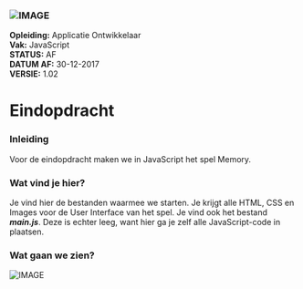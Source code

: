 ### ![IMAGE](https://www.ao-alfa.nl/img/alfa-logo-v-cmyk.png)  
__Opleiding:__ Applicatie Ontwikkelaar  
__Vak:__       JavaScript  
__STATUS:__    AF  
__DATUM AF:__  30-12-2017  
__VERSIE:__ 1.02

# Eindopdracht
### Inleiding
Voor de eindopdracht maken we in JavaScript het spel Memory.

### Wat vind je hier?
Je vind hier de bestanden waarmee we starten. Je krijgt alle
HTML, CSS en Images voor de User Interface van het spel. Je vind
ook het bestand __*main.js*__. Deze is echter leeg, want hier ga je zelf
alle JavaScript-code in plaatsen.

### Wat gaan we zien?
![IMAGE](https://www.ao-alfa.nl/img/memory-screenshot.png)

